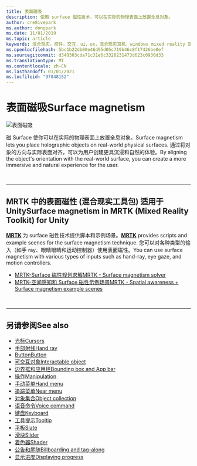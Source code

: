 ```yaml
---
title: 表面磁吸
description: 使用 surface 磁性技术，可以在实际的物理表面上放置全息对象。
author: cre8ivepark
ms.author: dongpark
ms.date: 11/01/2019
ms.topic: article
keywords: 混合现实，控件，交互，ui，ux，混合现实耳机，windows mixed reality 耳机，虚拟现实耳机，HoloLens，MRTK，混合现实工具包，表面磁性
ms.openlocfilehash: 5bc1b22db00e46d95d05c719b46c8f17426be8ef
ms.sourcegitcommit: d340303cda71c31e6c3320231473d623c0930d33
ms.translationtype: MT
ms.contentlocale: zh-CN
ms.lasthandoff: 01/01/2021
ms.locfileid: "97848152"
---
```

# <a name="surface-magnetism"></a><span data-ttu-id="763b4-104">表面磁吸</span><span class="sxs-lookup"><span data-stu-id="763b4-104">Surface magnetism</span></span>

![表面磁吸](images/MRTK_SurfaceMagnetism.gif)

<span data-ttu-id="763b4-106">磁 Surface 使你可以在实际的物理表面上放置全息对象。</span><span class="sxs-lookup"><span data-stu-id="763b4-106">Surface magnetism lets you place holographic objects on real-world physical surfaces.</span></span> <span data-ttu-id="763b4-107">通过将对象的方向与实际表面对齐，可以为用户创建更具沉浸和自然的体验。</span><span class="sxs-lookup"><span data-stu-id="763b4-107">By aligning the object's orientation with the real-world surface, you can create a more immersive and natural experience for the user.</span></span>

<br>

---

## <a name="surface-magnetism-in-mrtk-mixed-reality-toolkit-for-unity"></a><span data-ttu-id="763b4-108">MRTK 中的表面磁性 (混合现实工具包) 适用于 Unity</span><span class="sxs-lookup"><span data-stu-id="763b4-108">Surface magnetism in MRTK (Mixed Reality Toolkit) for Unity</span></span>

<span data-ttu-id="763b4-109">**[MRTK](https://github.com/Microsoft/MixedRealityToolkit-Unity)** 为 surface 磁性技术提供脚本和示例场景。</span><span class="sxs-lookup"><span data-stu-id="763b4-109">**[MRTK](https://github.com/Microsoft/MixedRealityToolkit-Unity)** provides scripts and example scenes for the surface magnetism technique.</span></span> <span data-ttu-id="763b4-110">您可以对各种类型的输入（如手 ray、眼睛眼睛和运动控制器）使用表面磁性。</span><span class="sxs-lookup"><span data-stu-id="763b4-110">You can use surface magnetism with various types of inputs such as hand-ray, eye gaze, and motion controllers.</span></span>

* [<span data-ttu-id="763b4-111">MRTK-Surface 磁性规划求解</span><span class="sxs-lookup"><span data-stu-id="763b4-111">MRTK - Surface magnetism solver</span></span>](https://microsoft.github.io/MixedRealityToolkit-Unity/Documentation/README_Solver.html#surfacemagnetism)
* [<span data-ttu-id="763b4-112">MRTK-空间感知和 Surface 磁性示例场景</span><span class="sxs-lookup"><span data-stu-id="763b4-112">MRTK - Spatial awareness + Surface magnetism example scenes</span></span>](https://github.com/microsoft/MixedRealityToolkit-Unity/blob/mrtk_development/Assets/MRTK/Examples/Demos/Solvers/Scenes/SurfaceMagnetismSpatialAwarenessExample.unity)

<br>

---

## <a name="see-also"></a><span data-ttu-id="763b4-113">另请参阅</span><span class="sxs-lookup"><span data-stu-id="763b4-113">See also</span></span>

* [<span data-ttu-id="763b4-114">光标</span><span class="sxs-lookup"><span data-stu-id="763b4-114">Cursors</span></span>](cursors.md)
* [<span data-ttu-id="763b4-115">手部射线</span><span class="sxs-lookup"><span data-stu-id="763b4-115">Hand ray</span></span>](point-and-commit.md)
* [<span data-ttu-id="763b4-116">Button</span><span class="sxs-lookup"><span data-stu-id="763b4-116">Button</span></span>](button.md)
* [<span data-ttu-id="763b4-117">可交互对象</span><span class="sxs-lookup"><span data-stu-id="763b4-117">Interactable object</span></span>](interactable-object.md)
* [<span data-ttu-id="763b4-118">边界框和应用栏</span><span class="sxs-lookup"><span data-stu-id="763b4-118">Bounding box and App bar</span></span>](app-bar-and-bounding-box.md)
* [<span data-ttu-id="763b4-119">操作</span><span class="sxs-lookup"><span data-stu-id="763b4-119">Manipulation</span></span>](direct-manipulation.md)
* [<span data-ttu-id="763b4-120">手动菜单</span><span class="sxs-lookup"><span data-stu-id="763b4-120">Hand menu</span></span>](hand-menu.md)
* [<span data-ttu-id="763b4-121">追踪菜单</span><span class="sxs-lookup"><span data-stu-id="763b4-121">Near menu</span></span>](near-menu.md)
* [<span data-ttu-id="763b4-122">对象集合</span><span class="sxs-lookup"><span data-stu-id="763b4-122">Object collection</span></span>](object-collection.md)
* [<span data-ttu-id="763b4-123">语音命令</span><span class="sxs-lookup"><span data-stu-id="763b4-123">Voice command</span></span>](voice-input.md)
* [<span data-ttu-id="763b4-124">键盘</span><span class="sxs-lookup"><span data-stu-id="763b4-124">Keyboard</span></span>](keyboard.md)
* [<span data-ttu-id="763b4-125">工具提示</span><span class="sxs-lookup"><span data-stu-id="763b4-125">Tooltip</span></span>](tooltip.md)
* [<span data-ttu-id="763b4-126">平板</span><span class="sxs-lookup"><span data-stu-id="763b4-126">Slate</span></span>](slate.md)
* [<span data-ttu-id="763b4-127">滑块</span><span class="sxs-lookup"><span data-stu-id="763b4-127">Slider</span></span>](slider.md)
* [<span data-ttu-id="763b4-128">着色器</span><span class="sxs-lookup"><span data-stu-id="763b4-128">Shader</span></span>](shader.md)
* [<span data-ttu-id="763b4-129">公告和尾随</span><span class="sxs-lookup"><span data-stu-id="763b4-129">Billboarding and tag-along</span></span>](billboarding-and-tag-along.md)
* [<span data-ttu-id="763b4-130">显示进度</span><span class="sxs-lookup"><span data-stu-id="763b4-130">Displaying progress</span></span>](progress.md)
